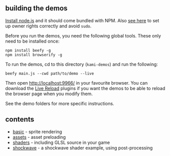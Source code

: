 ## building the demos

[Install node.js](http://nodejs.org/) and it should come bundled with NPM. Also [see here](http://howtonode.org/introduction-to-npm) to set up owner rights correctly and avoid `sudo`.

Before you run the demos, you need the following global tools. These only need to be installed once:

```
npm install beefy -g
npm install browserify -g
```

To run the demos, cd to this directory (`kami-demos`) and run the following:

```
beefy main.js --cwd path/to/demo --live
```

Then open [http://localhost:9966/](http://localhost:9966/) in your favourite browser. You can download the [Live Reload](http://feedback.livereload.com/knowledgebase/articles/86242-how-do-i-install-and-use-the-browser-extensions-) plugins if you want the demos to be able to reload the browser page when you modify them.

See the demo folders for more specific instructions.

## contents

- [basic](basic) - sprite rendering
- [assets](assets) - asset preloading
- [shaders](shaders) - including GLSL source in your game
- [shockwave](shockwave) - a shockwave shader example, using post-processing
